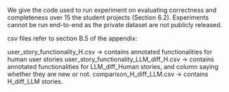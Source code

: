 We give the code used to run experiment on evaluating correctness and completeness over 15 the student projects (Section 6.2). Experiments cannot be run end-to-end as the private dataset are not publicly released.

csv files refer to section B.5 of the appendix:

user_story_functionality_H.csv -> contains annotated functionalities for human user stories
user_story_functionality_LLM_diff_H.csv -> contains annotated functionalities for LLM_diff_Human stories, and column saying whether they are new or not.
comparison_H_diff_LLM.csv -> contains H_diff_LLM stories.
